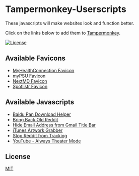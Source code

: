 # Tampermonkey-Userscripts
These javascripts will make websites look and function better.

Click on the links below to add them to [Tampermonkey](https://chrome.google.com/webstore/detail/dhdgffkkebhmkfjojejmpbldmpobfkfo).

[![License](https://img.shields.io/badge/License-MIT-blue.svg)](https://github.com/MrBukLau/Tampermonkey-Userscripts/blob/master/LICENSE)

## Available Favicons
* [MyHealthConnection Favicon](https://github.com/MrBukLau/Tampermonkey-Userscripts/raw/master/myhealthconnection_favicon.user.js)
* [myPSU Favicon](https://github.com/MrBukLau/Tampermonkey-Userscripts/raw/master/mypsu_favicon.user.js)
* [NextMD Favicon](https://github.com/MrBukLau/Tampermonkey-Userscripts/raw/master/nextmd_favicon.user.js)
* [Spotlistr Favicon](https://github.com/MrBukLau/Tampermonkey-Userscripts/raw/master/spotlistr_favicon.user.js)

## Available Javascripts
* [Baidu Pan Download Helper](https://github.com/MrBukLau/Tampermonkey-Userscripts/raw/master/baidu_pan_download_helper.user.js)
* [Bring Back Old Reddit](https://github.com/MrBukLau/Tampermonkey-Userscripts/raw/master/bring_back_old_reddit.user.js)
* [Hide Email Address from Gmail Title Bar](https://github.com/MrBukLau/Tampermonkey-Userscripts/raw/master/hide_gmail.user.js)
* [iTunes Artwork Grabber](https://github.com/MrBukLau/Tampermonkey-Userscripts/raw/master/itunes_artwork_grabber.user.js)
* [Stop Reddit from Tracking](https://github.com/MrBukLau/Tampermonkey-Userscripts/raw/master/stop_reddit_from_tracking.user.js)
* [YouTube - Always Theater Mode](https://github.com/MrBukLau/Tampermonkey-Userscripts/raw/master/youtube_always_theater_mode.user.js)

## License
[MIT](https://github.com/MrBukLau/Tampermonkey-Userscripts/blob/master/LICENSE)
